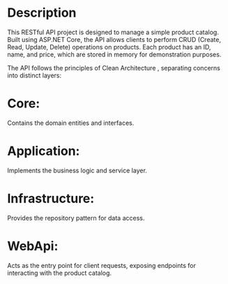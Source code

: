 # Description
This RESTful API project is designed to manage a simple product catalog. Built using ASP.NET Core, the API allows clients to perform CRUD (Create, Read, Update, Delete) operations on products. Each product has an ID, name, and price, which are stored in memory for demonstration purposes.

The API follows the principles of Clean Architecture  , separating concerns into distinct layers:

# Core:
Contains the domain entities and interfaces.
# Application: 
Implements the business logic and service layer.
# Infrastructure:
Provides the repository pattern for data access.
# WebApi:
Acts as the entry point for client requests, exposing endpoints for interacting with the product catalog.
